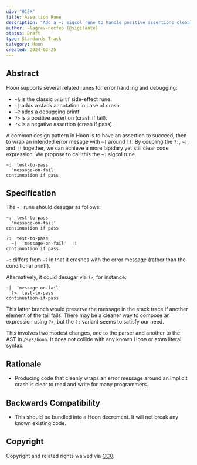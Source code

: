 ```yaml
---
uip: "013X"
title: Assertion Rune
description: "Add a ~: sigcol rune to handle positive assertions cleanly"
author: ~lagrev-nocfep (@sigilante)
status: Draft
type: Standards Track
category: Hoon
created: 2024-03-25
---
```


## Abstract

Hoon supports several related runes for error handling and debugging:

- `~&` is the classic `printf` side-effect rune.
- `~|` adds a stack annotation in case of crash.
- `~?` adds a debugging printf
- `?>` is a positive assertion (crash if fail).
- `?<` is a negative assertion (crash if pass).

A common design pattern in Hoon is to have an assertion to succeed, then to wrap
an intended error mesage with `~|` around `!!`.  By coupling the `?:`, `~|`, and
`!!` together, we can achieve a more lapidary yet still clear code expression.
We propose to call this the `~:` sigcol rune.

```
~:  test-to-pass
  'message-on-fail'
continuation if pass
```

## Specification

The `~:` rune should desugar as follows:

```
~:  test-to-pass
  'message-on-fail'
continuation if pass
```

```
?:  test-to-pass
  ~|  'message-on-fail'  !!
continuation if pass
```

`~:` differs from `~?` in that it crashes with the error message (rather than the
conditional printf).

Alternatively, it could desugar via `?>`, for instance:

```
~|  'message-on-fail'
  ?>  test-to-pass
continuation-if-pass
```

This latter branch would preserve the message in the stack trace if another element
of the tail fails.  There may be a cleaner way to compose an expression using `?>`,
but the `?:` variant seems to satisfy our need.

This involves two modest changes, one to the parser and another to the AST in
`/sys/hoon`.  It does not collide with any known Hoon or atom literal syntax.

## Rationale

- Producing code that cleanly wraps an error message around an implicit crash is
  clear to read and write for many programmers.

## Backwards Compatibility

- This should be bundled into a Hoon decrement.  It will not break any known
  existing code.

## Copyright

Copyright and related rights waived via [CC0](../LICENSE.md).
